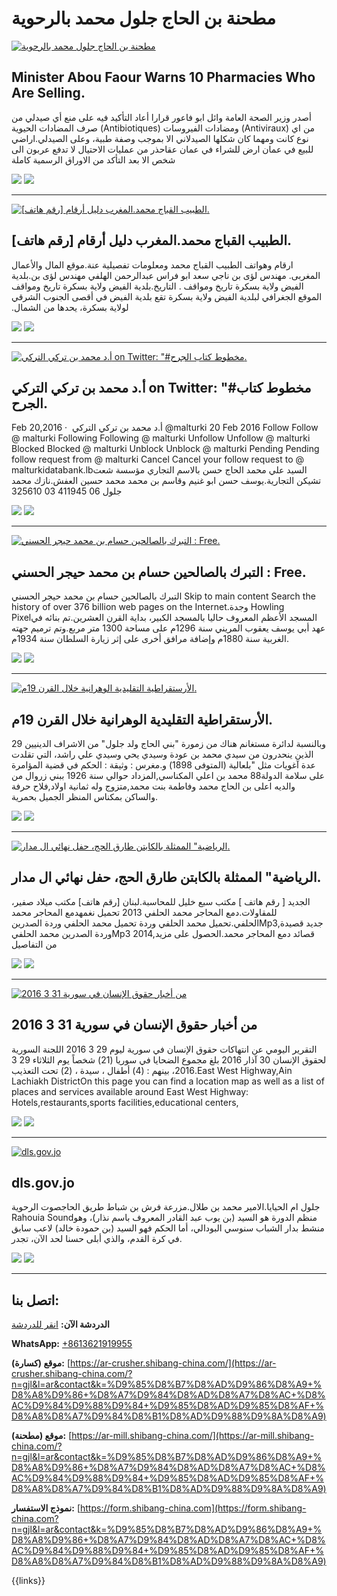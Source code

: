 # مطحنة بن الحاج جلول محمد بالرحوية

<a href="https://swt.shibang-china.com/?n=gjl&l=ar&img&k=%D9%85%D8%B7%D8%AD%D9%86%D8%A9+%D8%A8%D9%86+%D8%A7%D9%84%D8%AD%D8%A7%D8%AC+%D8%AC%D9%84%D9%88%D9%84+%D9%85%D8%AD%D9%85%D8%AF+%D8%A8%D8%A7%D9%84%D8%B1%D8%AD%D9%88%D9%8A%D8%A9" target="_blank">![مطحنة بن الحاج جلول محمد بالرحوية](http://static.shibang-china.com/all-800x300/552.jpg)</a>

## Minister Abou Faour Warns 10 Pharmacies Who Are Selling.
أصدر وزير الصحة العامة وائل ابو فاعور قرارا أعاد التأكيد فيه على منع أي صيدلي من صرف المضادات الحيوية (Antibiotiques) ومضادات الفيروسات (Antiviraux) من اي نوع كانت ومهما كان شكلها الصيدلاني الا بموجب وصفة طبية، وعلى الصيدلي.اراضي للبيع في عمان ارض للشراء في عمان عقاحذر من عمليات الاحتيال لا تدفع عربون الى شخص الا بعد التأكد من الاوراق الرسمية كاملة


<a href="https://whatsapp.shibangsoft.com/WhatsApp.php" target="_blank" title="WhatsApp">![](http://static.shibang-china.com/icon/whatsapp.png)</a> <a href="https://swt.shibang-china.com/?n=gjl&l=ar&icon&k=%D9%85%D8%B7%D8%AD%D9%86%D8%A9+%D8%A8%D9%86+%D8%A7%D9%84%D8%AD%D8%A7%D8%AC+%D8%AC%D9%84%D9%88%D9%84+%D9%85%D8%AD%D9%85%D8%AF+%D8%A8%D8%A7%D9%84%D8%B1%D8%AD%D9%88%D9%8A%D8%A9" target="_blank">![](http://static.shibang-china.com/icon/chat-ar.png)</a>

---

<a href="https://swt.shibang-china.com/?n=gjl&l=ar&img&k=%D9%85%D8%B7%D8%AD%D9%86%D8%A9+%D8%A8%D9%86+%D8%A7%D9%84%D8%AD%D8%A7%D8%AC+%D8%AC%D9%84%D9%88%D9%84+%D9%85%D8%AD%D9%85%D8%AF+%D8%A8%D8%A7%D9%84%D8%B1%D8%AD%D9%88%D9%8A%D8%A9" target="_blank">![[رقم هاتف] الطبيب القباج محمد.المغرب دليل أرقام.](http://static.shibang-china.com/all-800x300/1217.jpg)</a>

## [رقم هاتف] الطبيب القباج محمد.المغرب دليل أرقام.
ارقام وهواتف الطبيب القباج محمد ومعلومات تفصيلية عنة.موقع المال والأعمال المغربى. مهندس لؤى بن ناجي سعد ابو فراس عبدالرحمن الهلفي مهندس لؤى بن.‫بلدية الفيض ولاية بسكرة تاريخ ومواقف . التاريخ.بلدية الفيض ولاية بسكرة تاريخ ومواقف الموقع الجغرافي لبلدية الفيض ولاية بسكرة تقع بلدية الفيض في أقصى الجنوب الشرقي لولاية بسكرة، يحدها من الشمال.


<a href="https://whatsapp.shibangsoft.com/WhatsApp.php" target="_blank" title="WhatsApp">![](http://static.shibang-china.com/icon/whatsapp.png)</a> <a href="https://swt.shibang-china.com/?n=gjl&l=ar&icon&k=%D9%85%D8%B7%D8%AD%D9%86%D8%A9+%D8%A8%D9%86+%D8%A7%D9%84%D8%AD%D8%A7%D8%AC+%D8%AC%D9%84%D9%88%D9%84+%D9%85%D8%AD%D9%85%D8%AF+%D8%A8%D8%A7%D9%84%D8%B1%D8%AD%D9%88%D9%8A%D8%A9" target="_blank">![](http://static.shibang-china.com/icon/chat-ar.png)</a>

---

<a href="https://swt.shibang-china.com/?n=gjl&l=ar&img&k=%D9%85%D8%B7%D8%AD%D9%86%D8%A9+%D8%A8%D9%86+%D8%A7%D9%84%D8%AD%D8%A7%D8%AC+%D8%AC%D9%84%D9%88%D9%84+%D9%85%D8%AD%D9%85%D8%AF+%D8%A8%D8%A7%D9%84%D8%B1%D8%AD%D9%88%D9%8A%D8%A9" target="_blank">![أ.د محمد بن تركي التركي on Twitter: "#مخطوط كتاب الجرح.](http://static.shibang-china.com/all-800x300/242.jpg)</a>

## أ.د محمد بن تركي التركي on Twitter: "#مخطوط كتاب الجرح.
Feb 20,2016 · أ.د محمد بن تركي التركي ‏ @malturki 20 Feb 2016 Follow Follow @ malturki Following Following @ malturki Unfollow Unfollow @ malturki Blocked Blocked @ malturki Unblock Unblock @ malturki Pending Pending follow request from @ malturki Cancel Cancel your follow request to @ malturkidatabank.lbالسيد علي محمد الحاج حسن بالاسم التجاري مؤسسة شعت تشيكن التجارية.يوسف حسن ابو غنيم وقاسم بن محمد محمد حسين العفش.نازك محمد جلول 06 411945 03 325610


<a href="https://whatsapp.shibangsoft.com/WhatsApp.php" target="_blank" title="WhatsApp">![](http://static.shibang-china.com/icon/whatsapp.png)</a> <a href="https://swt.shibang-china.com/?n=gjl&l=ar&icon&k=%D9%85%D8%B7%D8%AD%D9%86%D8%A9+%D8%A8%D9%86+%D8%A7%D9%84%D8%AD%D8%A7%D8%AC+%D8%AC%D9%84%D9%88%D9%84+%D9%85%D8%AD%D9%85%D8%AF+%D8%A8%D8%A7%D9%84%D8%B1%D8%AD%D9%88%D9%8A%D8%A9" target="_blank">![](http://static.shibang-china.com/icon/chat-ar.png)</a>

---

<a href="https://swt.shibang-china.com/?n=gjl&l=ar&img&k=%D9%85%D8%B7%D8%AD%D9%86%D8%A9+%D8%A8%D9%86+%D8%A7%D9%84%D8%AD%D8%A7%D8%AC+%D8%AC%D9%84%D9%88%D9%84+%D9%85%D8%AD%D9%85%D8%AF+%D8%A8%D8%A7%D9%84%D8%B1%D8%AD%D9%88%D9%8A%D8%A9" target="_blank">![التبرك بالصالحين حسام بن محمد حيجر الحسني : Free.](http://static.shibang-china.com/all-800x300/270.jpg)</a>

## التبرك بالصالحين حسام بن محمد حيجر الحسني : Free.
التبرك بالصالحين حسام بن محمد حيجر الحسني Skip to main content Search the history of over 376 billion web pages on the Internet.وجدة Howling Pixelالمسجد الأعظم المعروف حاليا بالمسجد الكبير، بداية القرن العشرين.تم بنائه في عهد أبي يوسف يعقوب المريني سنة 1296م على مساحة 1300 متر مربع.وتم ترميم جهته الغربية سنة 1880م وإضافة مرافق أخرى على إثر زيارة السلطان سنة 1934م.


<a href="https://whatsapp.shibangsoft.com/WhatsApp.php" target="_blank" title="WhatsApp">![](http://static.shibang-china.com/icon/whatsapp.png)</a> <a href="https://swt.shibang-china.com/?n=gjl&l=ar&icon&k=%D9%85%D8%B7%D8%AD%D9%86%D8%A9+%D8%A8%D9%86+%D8%A7%D9%84%D8%AD%D8%A7%D8%AC+%D8%AC%D9%84%D9%88%D9%84+%D9%85%D8%AD%D9%85%D8%AF+%D8%A8%D8%A7%D9%84%D8%B1%D8%AD%D9%88%D9%8A%D8%A9" target="_blank">![](http://static.shibang-china.com/icon/chat-ar.png)</a>

---

<a href="https://swt.shibang-china.com/?n=gjl&l=ar&img&k=%D9%85%D8%B7%D8%AD%D9%86%D8%A9+%D8%A8%D9%86+%D8%A7%D9%84%D8%AD%D8%A7%D8%AC+%D8%AC%D9%84%D9%88%D9%84+%D9%85%D8%AD%D9%85%D8%AF+%D8%A8%D8%A7%D9%84%D8%B1%D8%AD%D9%88%D9%8A%D8%A9" target="_blank">![الأرستقراطية التقليدية الوهرانية خلال القرن 19م.](http://static.shibang-china.com/all-800x300/345.jpg)</a>

## الأرستقراطية التقليدية الوهرانية خلال القرن 19م.
29 وبالنسبة لدائرة مستغانم هناك من زمورة "بني الحاج ولد جلول" من الاشراف الدينيين الذين ينحدرون من سيدي محمد بن عودة وسيدي يحي وسيدي علي راشد، التي تقلدت عدة آغويات مثل "بلعالية (المتوفى 1898) و.مغرس : وثيقة : الحكم في قضية المؤامرة على سلامة الدولة88 محمد بن اعلي المكناسي,المزداد حوالي سنة 1926 ببني زروال من والديه اعلى بن الحاج محمد وفاطمة بنت محمد,متزوج وله ثمانية اولاد,فلاح حرفة والساكن بمكناس المنظر الجميل بحمرية.


<a href="https://whatsapp.shibangsoft.com/WhatsApp.php" target="_blank" title="WhatsApp">![](http://static.shibang-china.com/icon/whatsapp.png)</a> <a href="https://swt.shibang-china.com/?n=gjl&l=ar&icon&k=%D9%85%D8%B7%D8%AD%D9%86%D8%A9+%D8%A8%D9%86+%D8%A7%D9%84%D8%AD%D8%A7%D8%AC+%D8%AC%D9%84%D9%88%D9%84+%D9%85%D8%AD%D9%85%D8%AF+%D8%A8%D8%A7%D9%84%D8%B1%D8%AD%D9%88%D9%8A%D8%A9" target="_blank">![](http://static.shibang-china.com/icon/chat-ar.png)</a>

---

<a href="https://swt.shibang-china.com/?n=gjl&l=ar&img&k=%D9%85%D8%B7%D8%AD%D9%86%D8%A9+%D8%A8%D9%86+%D8%A7%D9%84%D8%AD%D8%A7%D8%AC+%D8%AC%D9%84%D9%88%D9%84+%D9%85%D8%AD%D9%85%D8%AF+%D8%A8%D8%A7%D9%84%D8%B1%D8%AD%D9%88%D9%8A%D8%A9" target="_blank">![الرياضية" الممثلة بالكابتن طارق الحج، حفل نهائي ال مدار.](http://static.shibang-china.com/all-800x300/157.jpg)</a>

## الرياضية" الممثلة بالكابتن طارق الحج، حفل نهائي ال مدار.
الجديد [ رقم هاتف ] مكتب سبع خليل للمحاسبة.لبنان [رقم هاتف] مكتب ميلاد صفير، للمقاولات.دمع المحاجر محمد الحلفي 2013 تحميل نغمهدمع المحاجر محمد الحلفي.تحميل محمد الحلفي وردة تحميل محمد الحلفي وردة الصدرينMp3,جديد قصيدة وردة الصدرين محمد الحلفيMp3 2014,قصائد دمع المحاجر محمد.الحصول على مزيد من التفاصيل


<a href="https://whatsapp.shibangsoft.com/WhatsApp.php" target="_blank" title="WhatsApp">![](http://static.shibang-china.com/icon/whatsapp.png)</a> <a href="https://swt.shibang-china.com/?n=gjl&l=ar&icon&k=%D9%85%D8%B7%D8%AD%D9%86%D8%A9+%D8%A8%D9%86+%D8%A7%D9%84%D8%AD%D8%A7%D8%AC+%D8%AC%D9%84%D9%88%D9%84+%D9%85%D8%AD%D9%85%D8%AF+%D8%A8%D8%A7%D9%84%D8%B1%D8%AD%D9%88%D9%8A%D8%A9" target="_blank">![](http://static.shibang-china.com/icon/chat-ar.png)</a>

---

<a href="https://swt.shibang-china.com/?n=gjl&l=ar&img&k=%D9%85%D8%B7%D8%AD%D9%86%D8%A9+%D8%A8%D9%86+%D8%A7%D9%84%D8%AD%D8%A7%D8%AC+%D8%AC%D9%84%D9%88%D9%84+%D9%85%D8%AD%D9%85%D8%AF+%D8%A8%D8%A7%D9%84%D8%B1%D8%AD%D9%88%D9%8A%D8%A9" target="_blank">![من أخبار حقوق الإنسان في سورية 31 3 2016](http://static.shibang-china.com/all-800x300/694.jpg)</a>

## من أخبار حقوق الإنسان في سورية 31 3 2016
التقرير اليومي عن انتهاكات حقوق الإنسان في سورية ليوم 29 3 2016 اللجنة السورية لحقوق الإنسان 30 آذار 2016 بلغ مجموع الضحايا في سوريا (21) شخصاً يوم الثلاثاء 29 3 2016، بينهم : (4) أطفال ، سيدة ، (2) تحت التعذيب.East West Highway,Ain Lachiakh DistrictOn this page you can find a location map as well as a list of places and services available around East West Highway: Hotels,restaurants,sports facilities,educational centers,


<a href="https://whatsapp.shibangsoft.com/WhatsApp.php" target="_blank" title="WhatsApp">![](http://static.shibang-china.com/icon/whatsapp.png)</a> <a href="https://swt.shibang-china.com/?n=gjl&l=ar&icon&k=%D9%85%D8%B7%D8%AD%D9%86%D8%A9+%D8%A8%D9%86+%D8%A7%D9%84%D8%AD%D8%A7%D8%AC+%D8%AC%D9%84%D9%88%D9%84+%D9%85%D8%AD%D9%85%D8%AF+%D8%A8%D8%A7%D9%84%D8%B1%D8%AD%D9%88%D9%8A%D8%A9" target="_blank">![](http://static.shibang-china.com/icon/chat-ar.png)</a>

---

<a href="https://swt.shibang-china.com/?n=gjl&l=ar&img&k=%D9%85%D8%B7%D8%AD%D9%86%D8%A9+%D8%A8%D9%86+%D8%A7%D9%84%D8%AD%D8%A7%D8%AC+%D8%AC%D9%84%D9%88%D9%84+%D9%85%D8%AD%D9%85%D8%AF+%D8%A8%D8%A7%D9%84%D8%B1%D8%AD%D9%88%D9%8A%D8%A9" target="_blank">![dls.gov.jo](http://static.shibang-china.com/all-800x300/191.jpg)</a>

## dls.gov.jo
جلول ام الحيايا.الامير محمد بن طلال.مزرعة فرش بن شباط طريق الحاجصوت الرحوية Rahouia Soundمنظم الدورة هو السيد (بن يوب عبد القادر المعروف باسم نذار)، وهو منشط بدار الشباب سنوسي البودالي، أما الحكم فهو السيد (بن حمودة خالد) لاعب سابق في كرة القدم، والذي أبلى حسنا لحد الآن، تجدر.


<a href="https://whatsapp.shibangsoft.com/WhatsApp.php" target="_blank" title="WhatsApp">![](http://static.shibang-china.com/icon/whatsapp.png)</a> <a href="https://swt.shibang-china.com/?n=gjl&l=ar&icon&k=%D9%85%D8%B7%D8%AD%D9%86%D8%A9+%D8%A8%D9%86+%D8%A7%D9%84%D8%AD%D8%A7%D8%AC+%D8%AC%D9%84%D9%88%D9%84+%D9%85%D8%AD%D9%85%D8%AF+%D8%A8%D8%A7%D9%84%D8%B1%D8%AD%D9%88%D9%8A%D8%A9" target="_blank">![](http://static.shibang-china.com/icon/chat-ar.png)</a>

---
## اتصل بنا:

**الدردشة الآن:** [انقر للدردشة](https://swt.shibang-china.com?n=gjl&l=ar&contact&k=%D9%85%D8%B7%D8%AD%D9%86%D8%A9+%D8%A8%D9%86+%D8%A7%D9%84%D8%AD%D8%A7%D8%AC+%D8%AC%D9%84%D9%88%D9%84+%D9%85%D8%AD%D9%85%D8%AF+%D8%A8%D8%A7%D9%84%D8%B1%D8%AD%D9%88%D9%8A%D8%A9)

**WhatsApp:**  [+8613621919955](https://whatsapp.shibangsoft.com/WhatsApp.php)

**موقع (كسارة):** [https://ar-crusher.shibang-china.com/](https://ar-crusher.shibang-china.com/?n=gjl&l=ar&contact&k=%D9%85%D8%B7%D8%AD%D9%86%D8%A9+%D8%A8%D9%86+%D8%A7%D9%84%D8%AD%D8%A7%D8%AC+%D8%AC%D9%84%D9%88%D9%84+%D9%85%D8%AD%D9%85%D8%AF+%D8%A8%D8%A7%D9%84%D8%B1%D8%AD%D9%88%D9%8A%D8%A9)

**موقع (مطحنة):** [https://ar-mill.shibang-china.com/](https://ar-mill.shibang-china.com/?n=gjl&l=ar&contact&k=%D9%85%D8%B7%D8%AD%D9%86%D8%A9+%D8%A8%D9%86+%D8%A7%D9%84%D8%AD%D8%A7%D8%AC+%D8%AC%D9%84%D9%88%D9%84+%D9%85%D8%AD%D9%85%D8%AF+%D8%A8%D8%A7%D9%84%D8%B1%D8%AD%D9%88%D9%8A%D8%A9)

**نموذج الاستفسار:** [https://form.shibang-china.com](https://form.shibang-china.com?n=gjl&l=ar&contact&k=%D9%85%D8%B7%D8%AD%D9%86%D8%A9+%D8%A8%D9%86+%D8%A7%D9%84%D8%AD%D8%A7%D8%AC+%D8%AC%D9%84%D9%88%D9%84+%D9%85%D8%AD%D9%85%D8%AF+%D8%A8%D8%A7%D9%84%D8%B1%D8%AD%D9%88%D9%8A%D8%A9)

{{links}}